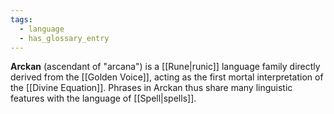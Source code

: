 ```yaml
---
tags:
  - language
  - has_glossary_entry
---
```


**Arckan** (ascendant of "arcana") is a [[Rune|runic]] language family directly derived from the [[Golden Voice]], acting as the first mortal interpretation of the [[Divine Equation]]. Phrases in Arckan thus share many linguistic features with the language of [[Spell|spells]]. 